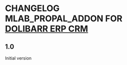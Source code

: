# CHANGELOG MLAB_PROPAL_ADDON FOR [DOLIBARR ERP CRM](https://www.dolibarr.org)

## 1.0

Initial version
